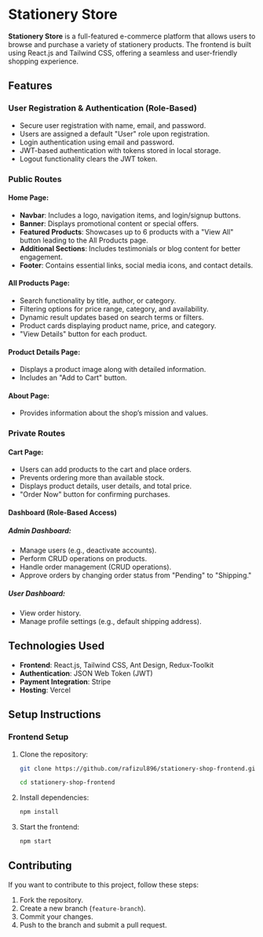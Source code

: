 # Stationery Store

**Stationery Store** is a full-featured e-commerce platform that allows users to browse and purchase a variety of stationery products. The frontend is built using React.js and Tailwind CSS, offering a seamless and user-friendly shopping experience.

## Features

### **User Registration & Authentication (Role-Based)**
- Secure user registration with name, email, and password.
- Users are assigned a default "User" role upon registration.
- Login authentication using email and password.
- JWT-based authentication with tokens stored in local storage.
- Logout functionality clears the JWT token.

### **Public Routes**
#### Home Page:
- **Navbar**: Includes a logo, navigation items, and login/signup buttons.
- **Banner**: Displays promotional content or special offers.
- **Featured Products**: Showcases up to 6 products with a "View All" button leading to the All Products page.
- **Additional Sections**: Includes testimonials or blog content for better engagement.
- **Footer**: Contains essential links, social media icons, and contact details.

#### All Products Page:
- Search functionality by title, author, or category.
- Filtering options for price range, category, and availability.
- Dynamic result updates based on search terms or filters.
- Product cards displaying product name, price, and category.
- "View Details" button for each product.

#### Product Details Page:
- Displays a product image along with detailed information.
- Includes an "Add to Cart" button.

#### About Page:
- Provides information about the shop’s mission and values.

### **Private Routes**
#### Cart Page:
- Users can add products to the cart and place orders.
- Prevents ordering more than available stock.
- Displays product details, user details, and total price.
- "Order Now" button for confirming purchases.

#### **Dashboard (Role-Based Access)**
##### **Admin Dashboard:**
- Manage users (e.g., deactivate accounts).
- Perform CRUD operations on products.
- Handle order management (CRUD operations).
- Approve orders by changing order status from "Pending" to "Shipping."

##### **User Dashboard:**
- View order history.
- Manage profile settings (e.g., default shipping address).

## Technologies Used
- **Frontend**: React.js, Tailwind CSS, Ant Design, Redux-Toolkit
- **Authentication**: JSON Web Token (JWT)
- **Payment Integration**: Stripe
- **Hosting**: Vercel

## Setup Instructions

### **Frontend Setup**
1. Clone the repository:
   ```bash
   git clone https://github.com/rafizul896/stationery-shop-frontend.git
   ```
   ```bash
   cd stationery-shop-frontend
   ```
2. Install dependencies:
   ```bash
   npm install
   ```
3. Start the frontend:
   ```bash
   npm start
   ```

## Contributing

If you want to contribute to this project, follow these steps:
1. Fork the repository.
2. Create a new branch (`feature-branch`).
3. Commit your changes.
4. Push to the branch and submit a pull request.

